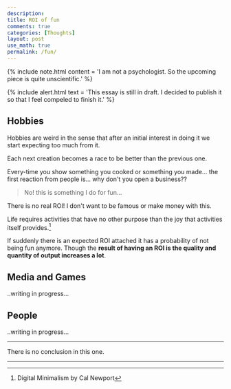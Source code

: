 ```yaml
---
description: 
title: ROI of fun
comments: true
categories: [Thoughts]
layout: post
use_math: true
permalink: /fun/
---
```


{% include note.html content = 'I am not a psychologist. So the upcoming piece is quite unscientific.' %}

{% include alert.html text = 'This essay is still in draft. I decided to publish it so that I feel compeled to finish it.' %}


## Hobbies
Hobbies are weird in the sense that after an initial interest in doing it we start expecting too much from it.

Each next creation becomes a race to be better than the previous one.

Every-time you show something you cooked or something you made... the first reaction from people is... why don't you open a business??

> No! this is something I do for fun...

There is no real ROI! I don't want to be famous or make money with this.

Life requires activities that have no other purpose than the joy that activities itself provides.[^1]

If suddenly there is an expected ROI attached it has a probability of not being fun anymore. Though the **result of having an ROI is the quality and quantity of output increases a lot**.

## Media and Games

..writing in progress...

## People
..writing in progress...

***
There is no conclusion in this one.

***

[^1]: Digital Minimalism by Cal Newport